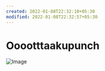```yaml
---
created: 2022-01-08T22:32:10+05:30
modified: 2022-01-08T22:32:57+05:30
---
```


# Ooootttaakupunch

![Image](./ea1e76ba0c802ec89463a0ed23b08450.jpg)
